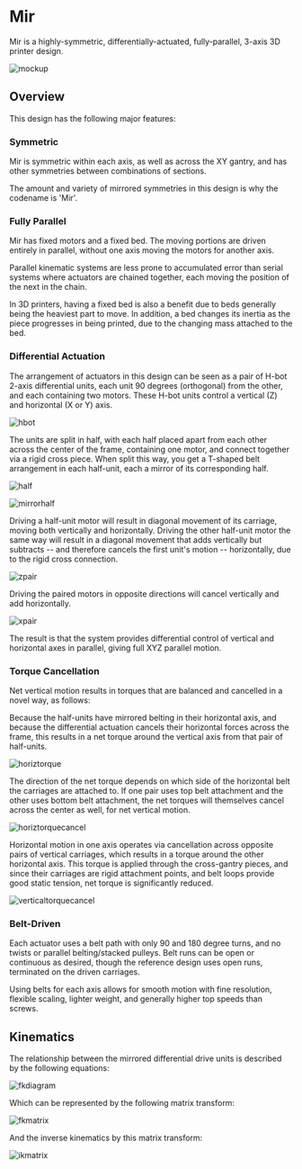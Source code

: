 # Mir

Mir is a highly-symmetric, differentially-actuated, fully-parallel, 3-axis 3D printer design.

![mockup](Mockup.png)

## Overview

This design has the following major features:

### Symmetric

Mir is symmetric within each axis, as well as across the XY gantry, and has other symmetries between combinations of sections.

The amount and variety of mirrored symmetries in this design is why the codename is 'Mir'.

### Fully Parallel

Mir has fixed motors and a fixed bed. The moving portions are driven entirely in parallel, without one axis moving the motors for another axis.

Parallel kinematic systems are less prone to accumulated error than serial systems where actuators are chained together, each moving the position of the next in the chain.

In 3D printers, having a fixed bed is also a benefit due to beds generally being the heaviest part to move. In addition, a bed changes its inertia as the piece progresses in being printed, due to the changing mass attached to the bed.

### Differential Actuation

The arrangement of actuators in this design can be seen as a pair of H-bot 2-axis differential units, each unit 90 degrees (orthogonal) from the other, and each containing two motors. These H-bot units control a vertical (Z) and horizontal (X or Y) axis.

![hbot](HbotDiagram.png)

The units are split in half, with each half placed apart from each other across the center of the frame, containing one motor, and connect together via a rigid cross piece. When split this way, you get a T-shaped belt arrangement in each half-unit, each a mirror of its corresponding half.

![half](HalfDiagram.png)

![mirrorhalf](MirroredHalfDiagram.png)

Driving a half-unit motor will result in diagonal movement of its carriage, moving both vertically and horizontally. Driving the other half-unit motor the same way will result in a diagonal movement that adds vertically but subtracts -- and therefore cancels the first unit's motion -- horizontally, due to the rigid cross connection. 

![zpair](ZPairBeltPath.png)

Driving the paired motors in opposite directions will cancel vertically and add horizontally.

![xpair](XPairBeltPath.png)

The result is that the system provides differential control of vertical and horizontal axes in parallel, giving full XYZ parallel motion.

### Torque Cancellation

Net vertical motion results in torques that are balanced and cancelled in a novel way, as follows:

Because the half-units have mirrored belting in their horizontal axis, and because the differential actuation cancels their horizontal forces across the frame, this results in a net torque around the vertical axis from that pair of half-units.

![horiztorque](HorizontalTorque.png)

The direction of the net torque depends on which side of the horizontal belt the carriages are attached to. If one pair uses top belt attachment and the other uses bottom belt attachment, the net torques will themselves cancel across the center as well, for net vertical motion.

![horiztorquecancel](HorizontalTorqueCancel.png)

Horizontal motion in one axis operates via cancellation across opposite pairs of vertical carriages, which results in a torque around the other horizontal axis. This torque is applied through the cross-gantry pieces, and since their carriages are rigid attachment points, and belt loops provide good static tension, net torque is significantly reduced.

![verticaltorquecancel](VerticalTorqueCancel.png)

### Belt-Driven

Each actuator uses a belt path with only 90 and 180 degree turns, and no twists or parallel belting/stacked pulleys. Belt runs can be open or continuous as desired, though the reference design uses open runs, terminated on the driven carriages.

Using belts for each axis allows for smooth motion with fine resolution, flexible scaling, lighter weight, and generally higher top speeds than screws.

## Kinematics

The relationship between the mirrored differential drive units is described by the following equations:

![fkdiagram](FKDiagram.png)

Which can be represented by the following matrix transform:

![fkmatrix](ForwardKinematics.png)

And the inverse kinematics by this matrix transform:

![ikmatrix](InverseKinematics.png)